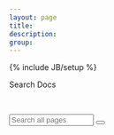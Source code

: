 ```yaml
---
layout: page
title:
description:
group:
---
```

<!--
Licensed under the Apache License, Version 2.0 (the "License");
you may not use this file except in compliance with the License.
You may obtain a copy of the License at

http://www.apache.org/licenses/LICENSE-2.0

Unless required by applicable law or agreed to in writing, software
distributed under the License is distributed on an "AS IS" BASIS,
WITHOUT WARRANTIES OR CONDITIONS OF ANY KIND, either express or implied.
See the License for the specific language governing permissions and
limitations under the License.
-->
{% include JB/setup %}

<div id="home-search" class="home">

<span id="search"><p>Search Docs</p></span>
<br/>

<form role="search" action="{{BASE_PATH}}/search.html" id="site_search">
  <div class="input-group" id="search-container">
    <input type="text" class="form-control" size="16px" name="q" placeholder="Search all pages" id="search_box">
    <span class="input-group-btn">
      <button type="submit" class="btn btn-default">
        <i class="glyphicon glyphicon-search"></i>
      </button>
    </span>
  </div>
</form>

<br/><br/>

<div id="search_results"></div>
</div>
